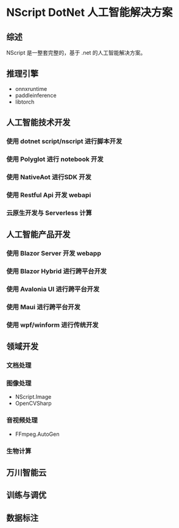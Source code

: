 # NScript DotNet 人工智能解决方案

## 综述

NScript 是一整套完整的，基于 .net 的人工智能解决方案。

## 推理引擎

- onnxruntime
- paddleinference
- libtorch

## 人工智能技术开发

### 使用 dotnet script/nscript 进行脚本开发

### 使用 Polyglot 进行 notebook 开发

### 使用 NativeAot 进行SDK 开发

### 使用 Restful Api 开发 webapi

### 云原生开发与 Serverless 计算

## 人工智能产品开发

### 使用 Blazor Server 开发 webapp

### 使用 Blazor Hybrid 进行跨平台开发

### 使用 Avalonia UI 进行跨平台开发

### 使用 Maui 进行跨平台开发

### 使用 wpf/winform 进行传统开发

## 领域开发

### 文档处理

### 图像处理

- NScript.Image
- OpenCVSharp

### 音视频处理

- FFmpeg.AutoGen

### 生物计算

## 万川智能云

## 训练与调优

## 数据标注

